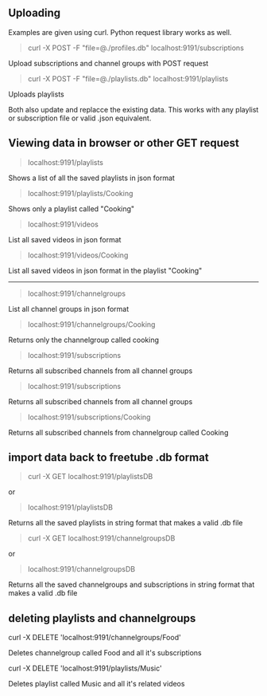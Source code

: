 ## Uploading

Examples are given using curl. Python request library works as well.

> curl -X POST -F "file=@./profiles.db" localhost:9191/subscriptions 

Upload subscriptions and channel groups with POST request


> curl -X POST -F "file=@./playlists.db" localhost:9191/playlists

Uploads playlists 


Both also update and replacce the existing data. This works with any playlist or subscription file or valid .json equivalent.

## Viewing data in browser or other GET request


>localhost:9191/playlists

Shows a list of all the saved playlists in json format


>localhost:9191/playlists/Cooking

Shows only a playlist called "Cooking"


>localhost:9191/videos

List all saved videos in json format


>localhost:9191/videos/Cooking

List all saved videos in json format in the playlist "Cooking"


--------------------------------

>localhost:9191/channelgroups

List all channel groups in json format


>localhost:9191/channelgroups/Cooking

Returns only the channelgroup called cooking

>localhost:9191/subscriptions

Returns all subscribed channels from all channel groups

>localhost:9191/subscriptions

Returns all subscribed channels from all channel groups

>localhost:9191/subscriptions/Cooking

Returns all subscribed channels from channelgroup called Cooking

## import data back to freetube .db format

>curl -X GET localhost:9191/playlistsDB

or

>localhost:9191/playlistsDB

Returns all the saved playlists in string format that makes a valid .db file

>curl -X GET localhost:9191/channelgroupsDB

or

>localhost:9191/channelgroupsDB

Returns all the saved channelgroups and subscriptions in string format that makes a valid .db file

## deleting playlists and channelgroups

curl -X DELETE 'localhost:9191/channelgroups/Food'  

Deletes channelgroup called Food and all it's subscriptions

curl -X DELETE 'localhost:9191/playlists/Music'

Deletes playlist called Music and all it's related videos
